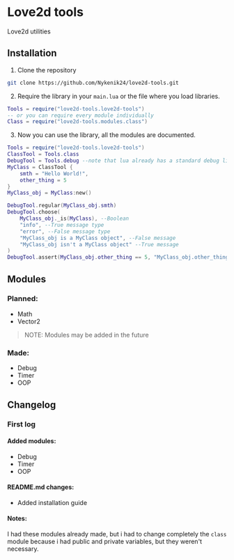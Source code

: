 # Love2d tools
Love2d utilities

## Installation
1. Clone the repository
```bash
git clone https://github.com/Nykenik24/love2d-tools.git
```
2. Require the library in your `main.lua` or the file where you load libraries.
```lua
Tools = require("love2d-tools.love2d-tools")
-- or you can require every module individually
Class = require("love2d-tools.modules.class")
```
3. Now you can use the library, all the modules are documented.
```lua
Tools = require("love2d-tools.love2d-tools")
ClassTool = Tools.class
DebugTool = Tools.debug --note that lua already has a standard debug library, so don't name the module "debug".
MyClass = ClassTool {
    smth = "Hello World!",
    other_thing = 5
}
MyClass_obj = MyClass:new()

DebugTool.regular(MyClass_obj.smth)
DebugTool.choose(
    MyClass_obj._is(MyClass), --Boolean
    "info", --True message type
    "error", --False message type
    "MyClass_obj is a MyClass object", --False message
    "MyClass_obj isn't a MyClass object" --True message
)
DebugTool.assert(MyClass_obj.other_thing == 5, "MyClass_obj.other_thing isn't five")
```

## Modules
### Planned:
- Math
- Vector2
> NOTE: Modules may be added in the future
### Made:
- Debug
- Timer
- OOP

## Changelog

### First log
#### Added modules:
- Debug
- Timer
- OOP

#### README.md changes:
- Added installation guide

#### Notes:
I had these modules already made, but i had to change completely the `class` module because i had public and private variables, but they weren't necessary.

